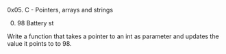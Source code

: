 0x05. C - Pointers, arrays and strings

0. 98 Battery st

Write a function that takes a pointer to an int as parameter and updates the value it points to to 98.
